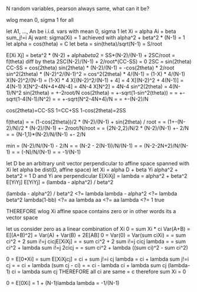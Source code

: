 N random variables, pearson always same, what can it be?

wlog mean 0, sigma 1 for all

let A1, ..., An be i.i.d. vars with mean 0, sigma 1
let Xi = alpha Ai + beta sum_j!=i Aj
want: sigma(Xi) = 1
achieved with alpha^2 + beta^2 * (N-1) = 1
let alpha = cos(theta) = C
let beta = sin(theta)/sqrt(N-1) = S/root

E[Xi Xj] = beta^2 * (N-2) + alpha*beta*2
= SS*(N-2)/(N-1) + 2SC/root = f(theta)
diff by theta
2SC(N-2)/(N-1) + 2/root*(CC-SS) = 0
2SC = sin(2theta)
CC-SS = cos(2theta)
sin(2theta) * (N-2)/(N-1) = -cos(2theta) * 2/root
sin^2(2theta) * (N-2)^2/(N-1)^2 = cos^2(2theta) * 4/(N-1) = (1-X) * 4/(N-1)
X(N-2)^2/(N-1) = (1-X) * 4
X[(N-2)^2/(N-1) + 4] = 4
X[(N-2)^2 + 4(N-1)] = 4(N-1)
X[N^2-4N+4+4N-4] = 4N-4
X[N^2] = 4N-4
sin^2(2theta) = 4(N-1)/N^2
sin(2theta) = +-2root/N
cos(2theta) = +-sqrt(1-sin^2(theta)) =
= +-sqrt(1-4(N-1)/N^2) =
= +-sqrt(N^2-4N+4)/N =
= +-(N-2)/N

cos(2theta)=CC-SS
1=CC+SS
1-cos(2theta)=2SS

f(theta) =
= (1-cos(2theta))/2 * (N-2)/(N-1) + sin(2theta) / root =
= (1+-(N-2)/N)/2 * (N-2)/(N-1) +- 2root/N/root =
= {2N-2,2}/N/2 * (N-2)/(N-1) +- 2/N =
= {N-1,1}*(N-2)/N/(N-1) +- 2/N

min = (N-2)/N/(N-1) - 2/N =
= (N-2 - 2(N-1))/N/(N-1) =
= (N-2-2N+2)/N/(N-1) =
= (-N)/N/(N-1) =
= -1/(N-1)


let D be an arbitrary unit vector perpendicular to
affine space spanned with Xi
let alpha be dist(D, affine space)
let Xi = alpha D + beta Yi
alpha^2 + beta^2 = 1
D and Yi are perpendicular
E[XiXj] = lambda
= alpha^2 + beta^2 E[YiYj]
E[YiYj] = (lambda - alpha^2) / beta^2

(lambda - alpha^2) / beta^2 <?= lambda
lambda - alpha^2 <?= lambda beta^2
lambda(1-bb) <?= aa
lambda aa <?= aa
lambda <?= 1
true

THEREFORE
wlog Xi affine space contains zero
or in other words its a vector space

let us consider zero as a linear combination of Xi
0 = sum Xi * ci
Var(A+B) = E[(A+B)^2] = Var(A) + Var(B) + 2E[AB]
0 = Var(0) = Var(sum ciXi) =
= sum ci^2 + 2 sum i!=j cicjE[XiXj] =
= sum ci^2 + 2 sum i!=j cicj lambda =
= sum ci^2 + lambda sum i!=j 2cicj =
= sum ci^2 + lambda ((sum ci)^2 - sum ci^2)

0 = E[0*Xi] = sum E[XiXjcj] = ci + sum j!=i cj lambda
= ci + lambda sum j!=i cj =
= ci + lambda (sum cj  - ci) =
= ci - lambda ci + lambda sum cj
(lambda-1) ci = lambda sum cj
THEREFORE
all ci are same = c
therefore sum Xi = 0

0 = E[0Xi] = 1 + (N-1)lambda
lambda = -1/(N-1)



